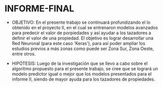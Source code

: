 # INFORME-FINAL
* OBJETIVO:
  En el presente trabajo se continuará profundizando el lo obtenido en el proyecto II, en el cual se entrenaron modelos avanzados para predecir el valor de porpiedades y así ayudar a los tazadores a definir el valor de una propiedad. El objetivo es lograr desarrollar una Red Neuronal (para este caso 'Keras'), para así poder ampliar los estudios previos a más zonas como puede ser Zona Sur, Zona Oeste, entre otros.

* HIPÓTESIS:
  Luego de la investigación que se llevo a cabo sobre el algoritmo propuesto para el presente trabajo, se cree que se logrará un modelo predictor igual o mejor que los modelos presentados para el informe II, siendo de mayor ayuda para los tazadores de propiedades.

